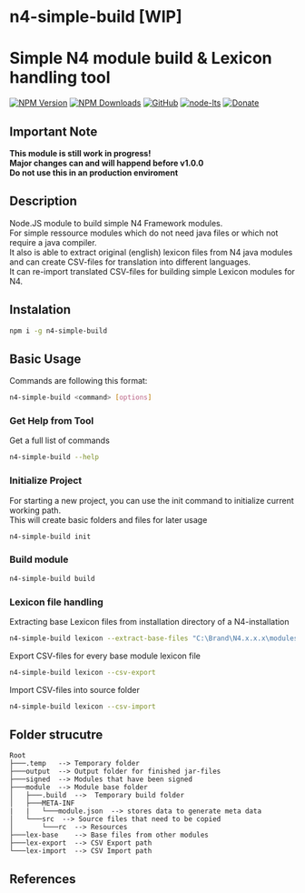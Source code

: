 # n4-simple-build **[WIP]**  
Simple N4 module build & Lexicon handling tool
====================

[![NPM Version](https://img.shields.io/npm/v/n4-simple-build.svg)](https://www.npmjs.com/package/n4-simple-build)
[![NPM Downloads](https://img.shields.io/npm/dt/n4-simple-build.svg)](https://www.npmjs.com/package/n4-simple-build)
[![GitHub](https://img.shields.io/github/license/SheepCreativeSoftware/n4-simple-build)](https://github.com/SheepCreativeSoftware/n4-simple-build)
[![node-lts](https://img.shields.io/node/v-lts/n4-simple-build)](https://www.npmjs.com/package/n4-simple-build)
[![Donate](https://img.shields.io/badge/Donate-PayPal-green.svg)](https://www.paypal.com/donate/?hosted_button_id=RG6PSXR828X94)

## Important Note
**This module is still work in progress!**  
**Major changes can and will happend before v1.0.0**  
**Do not use this in an production enviroment**  

## Description
Node.JS module to build simple N4 Framework modules.  
For simple ressource modules which do not need java files or which not require a java compiler.  
It also is able to extract original (english) lexicon files from N4 java modules and can create CSV-files for translation into different languages.  
It can re-import translated CSV-files for building simple Lexicon modules for N4.  

## Instalation
```bash
npm i -g n4-simple-build
```

## Basic Usage
Commands are following this format:
```bash
n4-simple-build <command> [options]
```

### Get Help from Tool
Get a full list of commands

```bash
n4-simple-build --help
```

### Initialize Project
For starting a new project, you can use the init command to initialize current working path.  
This will create basic folders and files for later usage
```bash
n4-simple-build init
```

### Build module
```bash
n4-simple-build build
```

### Lexicon file handling
Extracting base Lexicon files from installation directory of a N4-installation
```bash
n4-simple-build lexicon --extract-base-files "C:\Brand\N4.x.x.x\modules"
```
Export CSV-files for every base module lexicon file
```bash
n4-simple-build lexicon --csv-export
```
Import CSV-files into source folder
```bash
n4-simple-build lexicon --csv-import
```

## Folder strucutre
```
Root
├───.temp   --> Temporary folder
├───output  --> Output folder for finished jar-files
├───signed  --> Modules that have been signed
├───module  --> Module base folder
│   ├───.build  -->  Temporary build folder
│   ├───META-INF 
|   |   └───module.json  --> stores data to generate meta data
│   └───src  --> Source files that need to be copied
│       └───rc  --> Resources
├───lex-base    --> Base files from other modules
├───lex-export  --> CSV Export path
└───lex-import  --> CSV Import path

```

## References

